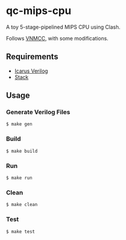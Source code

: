 # qc-mips-cpu

A toy 5-stage-pipelined MIPS CPU using Clash.

Follows [VNMCC](https://github.com/SchrodingerZhu/VNMCC), with some modifications.

## Requirements

- [Icarus Verilog](http://iverilog.icarus.com/)
- [Stack](haskellstack.org)

## Usage

### Generate Verilog Files

```console
$ make gen
```

### Build

```console
$ make build
```

### Run

```console
$ make run
```

### Clean

```console
$ make clean
```

### Test

```console
$ make test
```
